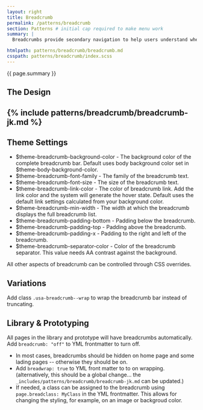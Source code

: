 ```yaml
---
layout: right
title: Breadcrumb
permalink: /patterns/breadcrumb
section: Patterns # initial cap required to make menu work
summary: |
  Breadcrumbs provide secondary navigation to help users understand where they are in a website.

htmlpath: patterns/breadcrumb/breadcrumb.md
csspath: patterns/breadcrumb/index.scss
---
```


{{ page.summary }}

## The Design
{% include patterns/breadcrumb/breadcrumb-jk.md %}
---

## Theme Settings
- $theme-breadcrumb-background-color - The background color of the complete breadcrumb bar. Default uses body background color set in $theme-body-background-color.
- $theme-breadcrumb-font-family - The family of the breadcrumb text.
- $theme-breadcrumb-font-size - The size of the breadcrumb text.
- $theme-breadcrumb-link-color - The color of breadcrumb link. Add the link color and the system will generate the hover state. Default uses the default link settings calculated from your background color.
- $theme-breadcrumb-min-width - The width at which the breadcrumb displays the full breadcrumb list.
- $theme-breadcrumb-padding-bottom - Padding below the breadcrumb.
- $theme-breadcrumb-padding-top - Padding above the breadcrumb.
- $theme-breadcrumb-padding-x - Padding to the right and left of the breadcrumb.
- $theme-breadcrumb-separator-color - Color of the breadcrumb separator. This value needs AA contrast against the background.

All other aspects of breadcrumb can be controlled through CSS overrides.

## Variations
Add class `.usa-breadcrumb--wrap` to wrap the breadcrumb bar instead of truncating.

## Library & Prototyping
All pages in the library and prototype will have breadcrumbs automatically. Add `breadcrumb: "off"` to YML frontmatter to turn off. 
- In most cases, breadcrumbs should be hidden on home page and some lading pages -- otherwise they should be on.
- Add `breadwrap: true` to YML front matter to to on wrapping. (alternatively, this should be a global change... the `_includes/patterns/breadcrumb/breadcrumb-jk.md` can be updated.)
- If needed, a class can be assigned to the breadcrumb using `page.breadclass: MyClass` in the YML frontmatter. This allows for changing the styling, for example, on an image or backgroud color.